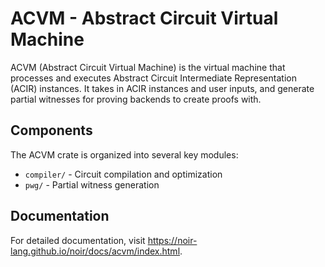 # ACVM - Abstract Circuit Virtual Machine

ACVM (Abstract Circuit Virtual Machine) is the virtual machine that processes and executes Abstract Circuit Intermediate Representation (ACIR) instances. It takes in ACIR instances and user inputs, and generate partial witnesses for proving backends to create proofs with.

## Components

The ACVM crate is organized into several key modules:

- `compiler/` - Circuit compilation and optimization
- `pwg/` - Partial witness generation

## Documentation

For detailed documentation, visit https://noir-lang.github.io/noir/docs/acvm/index.html.